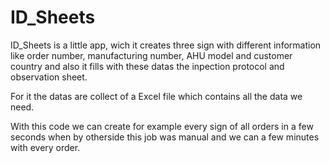 # ID_Sheets

ID_Sheets is a little app, wich it creates three sign with different information like order number, manufacturing number, AHU model and customer country 
and also it fills with these datas the inpection protocol and observation sheet.

For it the datas are collect of a Excel file which contains all the data we need.

With this code we can create for example every sign of all orders in a few seconds when by otherside this job was manual and we can a few minutes with every order.
